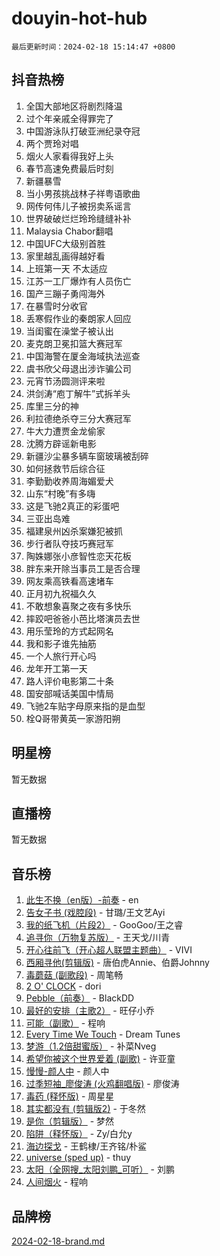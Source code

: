 # douyin-hot-hub

`最后更新时间：2024-02-18 15:14:47 +0800`

## 抖音热榜

1. 全国大部地区将剧烈降温
1. 过个年亲戚全得罪完了
1. 中国游泳队打破亚洲纪录夺冠
1. 两个贾玲对唱
1. 烟火人家看得我好上头
1. 春节高速免费最后时刻
1. 新疆暴雪
1. 当小男孩挑战林子祥粤语歌曲
1. 网传何伟儿子被拐卖系谣言
1. 世界破破烂烂玲玲缝缝补补
1. Malaysia Chabor翻唱
1. 中国UFC大级别首胜
1. 家里越乱画得越好看
1. 上班第一天 不太适应
1. 江苏一工厂爆炸有人员伤亡
1. 国产三蹦子勇闯海外
1. 在暴雪时分收官
1. 丢寒假作业的秦朗家人回应
1. 当闺蜜在澡堂子被认出
1. 麦克朗卫冕扣篮大赛冠军
1. 中国海警在厦金海域执法巡查
1. 虞书欣父母退出涉诈骗公司
1. 元宵节汤圆测评来啦
1. 洪剑涛“庖丁解牛”式拆羊头
1. 库里三分的神
1. 利拉德绝杀夺三分大赛冠军
1. 牛大力遭贾金龙偷家
1. 沈腾方辟谣新电影
1. 新疆沙尘暴多辆车窗玻璃被刮碎
1. 如何拯救节后综合征
1. 李勤勤收养周海媚爱犬
1. 山东“村晚”有多嗨
1. 这是飞驰2真正的彩蛋吧
1. 三亚出岛难
1. 福建泉州凶杀案嫌犯被抓
1. 步行者队夺技巧赛冠军
1. 陶姝娜张小彦智性恋天花板
1. 胖东来开除当事员工是否合理
1. 网友乘高铁看高速堵车
1. 正月初九祝福久久
1. 不敢想象喜聚之夜有多快乐
1. 摔跤吧爸爸小芭比塔演员去世
1. 用乐莹玲的方式起网名
1. 我和影子谁先抽筋
1. 一个人旅行开心吗
1. 龙年开工第一天
1. 路人评价电影第二十条
1. 国安部喊话美国中情局
1. 飞驰2车贴字母原来指的是血型
1. 栓Q哥带黄英一家游阳朔

## 明星榜

暂无数据

## 直播榜

暂无数据

## 音乐榜

1. [此生不换（en版）-前奏](https://sf5-hl-cdn-tos.douyinstatic.com/obj/tos-cn-ve-2774/oMDvUGwhKrKYDEqXiMYEwxZqBWIJFA92CiLAO) - en
1. [告女子书 (戏腔段)](https://sf5-hl-cdn-tos.douyinstatic.com/obj/tos-cn-ve-2774/osCCzFxWgstBDi92ZfBB4ht7gQENBmQMAl0eI6) - 甘璐/王文艺Ayi
1. [我的纸飞机（片段2）](https://sf5-hl-cdn-tos.douyinstatic.com/obj/tos-cn-ve-2774/oM2ZrKcg2CD5AeRB2gkeXOFB1IxAGJdZPazYHf) - GooGoo/王之睿
1. [追寻你（万物复苏版）](https://sf5-hl-cdn-tos.douyinstatic.com/obj/tos-cn-ve-2774/oYeAZJsbjIDit9APmBg8u6uDUQnHmoCf3gbo74) - 王天戈/川青
1. [开心往前飞（开心超人联盟主题曲）](https://sf3-cdn-tos.douyinstatic.com/obj/tos-cn-ve-2774/9d8fb7c82cf1421fb93a9fe925275e0a) - VIVI
1. [西厢寻他(剪辑版)](https://sf6-cdn-tos.douyinstatic.com/obj/tos-cn-ve-2774/oUsAVfAQKlRNxEv5qxvIB8o5qmIWUcXbzJKJhw) - 唐伯虎Annie、伯爵Johnny
1. [毒蘑菇 (副歌段)](https://sf5-hl-cdn-tos.douyinstatic.com/obj/tos-cn-ve-2774/ocDEUsfdLjxnlFXtfogBCiQCEqYB7QZgZ8VViM) - 周笔畅
1. [2 O' CLOCK](https://sf5-hl-cdn-tos.douyinstatic.com/obj/tos-cn-ve-2774/oIUBICeqlYQHTigCBOnCMlwBZJkgiBjt1oDfbg) - dori
1. [Pebble（前奏）](https://sf5-hl-cdn-tos.douyinstatic.com/obj/tos-cn-ve-2774/5e6913036e674b34b92df6abd1361f00) - BlackDD
1. [最好的安排（主歌2）](https://sf5-hl-cdn-tos.douyinstatic.com/obj/tos-cn-ve-2774/oMMZX1DuHpMwgoDztBmZswgQnbCeeANZxBHkFY) - 旺仔小乔
1. [可能（副歌）](https://sf5-hl-cdn-tos.douyinstatic.com/obj/tos-cn-ve-2774/cde1731888894259b333569393c2fb51) - 程响
1. [Every Time We Touch](https://sf5-hl-cdn-tos.douyinstatic.com/obj/tos-cn-ve-2774/ogN6lUKQeBBfEVhIOMikG1CcJjugxk1tztZyhP) - Dream Tunes
1. [梦游（1.2倍甜蜜版）](https://sf5-hl-cdn-tos.douyinstatic.com/obj/tos-cn-ve-2774/o4gyAUm8hwufoEABmwVIiQtHsFuGzAEEWtNMzo) - 补菜Nveg
1. [希望你被这个世界爱着 (副歌)](https://sf6-cdn-tos.douyinstatic.com/obj/tos-cn-ve-2774/oUHCmWQfZlE3QQBKBeD8rCFLpJzPgCpImhsxMt) - 许亚童
1. [慢慢-颜人中](https://sf5-hl-cdn-tos.douyinstatic.com/obj/tos-cn-ve-2774/ocjHNfBXdBxQNC8ZGAeoLMFTUgtBg8bkExunDC) - 颜人中
1. [过季短袖_廖俊涛 (火鸡翻唱版)](https://sf6-cdn-tos.douyinstatic.com/obj/tos-cn-ve-2774/ogQVJl0tRBKxQgZji7YClFEBrVDeHpPTWfCZbQ) - 廖俊涛
1. [毒药 (释怀版)](https://sf5-hl-cdn-tos.douyinstatic.com/obj/tos-cn-ve-2774/oYILMEAzspdZBIzy4frJNB8ZHPHWAhiwowd4Ad) - 周星星
1. [其实都没有 (剪辑版2)](https://sf6-cdn-tos.douyinstatic.com/obj/tos-cn-ve-2774/oEBNQenHZtBhxYjGgUDQk0BCHTigQafgFlbQ7k) - 于冬然
1. [是你（剪辑版）](https://sf5-hl-cdn-tos.douyinstatic.com/obj/tos-cn-ve-2774/46019dae783c4c969944217fe1cfafc4) - 梦然
1. [陷阱（释怀版）](https://sf5-hl-cdn-tos.douyinstatic.com/obj/tos-cn-ve-2774/oE8C21LeZrzKLDFfQYgMzx4GAIHageG5IzayY7) - Zy/白允y
1. [海边探戈](https://sf5-hl-cdn-tos.douyinstatic.com/obj/tos-cn-ve-2774/os9gE0VQCGqt6VQkZDyBBYvfSDY0QFe3vVmubn) - 王鹤棣/王齐铭/朴鲨
1. [universe (sped up)](https://sf5-hl-cdn-tos.douyinstatic.com/obj/tos-cn-ve-2774/oIQnurQLDCsdYeegkM4CKuVb23MZBXtX6QB8bv) - thuy
1. [太阳（全网搜_太阳刘鹏_可听）](https://sf5-hl-cdn-tos.douyinstatic.com/obj/tos-cn-ve-2774/ogWbyIQnlBFImVbeDocRdCIYtBHlbJXgfZMvgz) - 刘鹏
1. [人间烟火](https://sf3-cdn-tos.douyinstatic.com/obj/tos-cn-ve-2774/947983139f35446684610238bba8e7a9) - 程响

## 品牌榜

[2024-02-18-brand.md](2024-02-18-brand.md)
